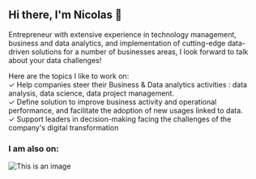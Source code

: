 ## Hi there, I'm Nicolas 👋

Entrepreneur with extensive experience in technology management, business and data analytics, and implementation of cutting-edge data-driven solutions for a number of businesses areas, I look forward to talk about your data challenges!

Here are the topics I like to work on:  
✓ Help companies steer their Business & Data analytics activities : data analysis, data science, data project management.  
✓ Define solution to improve business activity and operational performance, and facilitate the adoption of new usages linked to data.  
✓ Support leaders in decision-making facing the challenges of the company's digital transformation   

 ### I am also on:
 ![This is an image](https://myoctocat.com/assets/images/base-octocat.svg)


<!---
--->
